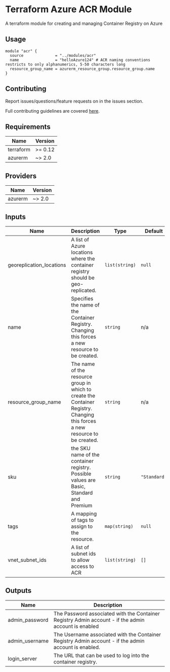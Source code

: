 # Terraform Azure ACR Module
A terraform module for creating and managing Container Registry on Azure


## Usage 

```hcl
module "acr" {
  source              = "../modules/acr"
  name                = "helloAzure124" # ACR naming conventions restricts to only alphanumerics, 5-50 characters long
  resource_group_name = azurerm_resource_group.resource_group.name
}
```

## Contributing

Report issues/questions/feature requests on in the issues section.

Full contributing guidelines are covered [here](CONTRIBUTING.md).

<!-- BEGINNING OF PRE-COMMIT-TERRAFORM DOCS HOOK -->
## Requirements

| Name | Version |
|------|---------|
| terraform | >= 0.12 |
| azurerm | ~> 2.0 |

## Providers

| Name | Version |
|------|---------|
| azurerm | ~> 2.0 |

## Inputs

| Name | Description | Type | Default | Required |
|------|-------------|------|---------|:--------:|
| georeplication\_locations | A list of Azure locations where the container registry should be geo-replicated. | `list(string)` | `null` | no |
| name | Specifies the name of the Container Registry. Changing this forces a new resource to be created. | `string` | n/a | yes |
| resource\_group\_name | The name of the resource group in which to create the Container Registry. Changing this forces a new resource to be created. | `string` | n/a | yes |
| sku | the SKU name of the container registry. Possible values are Basic, Standard and Premium | `string` | `"Standard"` | no |
| tags | A mapping of tags to assign to the resource. | `map(string)` | `null` | no |
| vnet\_subnet\_ids | A list of subnet ids to allow access to ACR | `list(string)` | `[]` | no |

## Outputs

| Name | Description |
|------|-------------|
| admin\_password | The Password associated with the Container Registry Admin account - if the admin account is enabled |
| admin\_username | The Username associated with the Container Registry Admin account - if the admin account is enabled. |
| login\_server | The URL that can be used to log into the container registry. |

<!-- END OF PRE-COMMIT-TERRAFORM DOCS HOOK -->